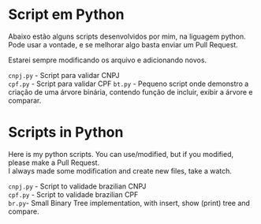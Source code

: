 Script em Python
===================

Abaixo estão alguns scripts desenvolvidos por mim, na liguagem python. Pode usar a vontade, e se melhorar algo basta enviar um Pull Request. <BR>

Estarei sempre modificando os arquivo e adicionando novos. 

`cnpj.py` - Script para validar CNPJ <br>
`cpf.py` - Script para validar CPF
`bt.py` - Pequeno script onde demonstro a criação de uma árvore binária, contendo função de incluir, exibir a árvore e comparar.


Scripts in Python
=================

Here is my python scripts. You can use/modified, but if you modified, please make a Pull Request. <br>
I always made some modification and create new files, take a watch.

`cnpj.py` - Script to validade brazilian CNPJ <br>
`cpf.py` - Script to validade brazilian CPF <br>
`br.py`- Small Binary Tree implementation, with insert, show (print) tree and compare. <br>
